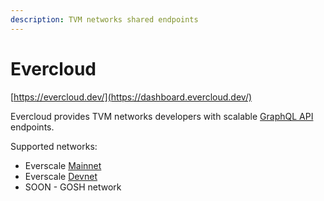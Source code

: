 ```yaml
---
description: TVM networks shared endpoints
---
```


# Evercloud

[https://evercloud.dev/](https://dashboard.evercloud.dev/)

Evercloud provides TVM networks developers with scalable [GraphQL API ](../../reference/graphql-api/)endpoints.

Supported networks:

* Everscale [Mainnet](networks-endpoints.md)
* Everscale [Devnet](devnet-faucet.md)
* SOON - GOSH network
